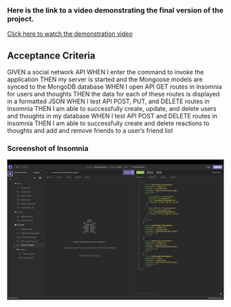 ### Here is the link to a video demonstrating the final version of the project.

[Click here to watch the demonstration video](https://www.dropbox.com/s/0955qhmxyc1onbj/Video%20Mar%2007%202023%2C%202%2035%2002%20PM.mov?dl=0)

## Acceptance Criteria 

GIVEN a social network API
WHEN I enter the command to invoke the application
THEN my server is started and the Mongoose models are synced to the MongoDB database
WHEN I open API GET routes in Insomnia for users and thoughts
THEN the data for each of these routes is displayed in a formatted JSON
WHEN I test API POST, PUT, and DELETE routes in Insomnia
THEN I am able to successfully create, update, and delete users and thoughts in my database
WHEN I test API POST and DELETE routes in Insomnia
THEN I am able to successfully create and delete reactions to thoughts and add and remove friends to a user’s friend list


### Screenshot of Insomnia

![This is a screen shot of testing done in Insomnia.](./assets/insinsomniascreenshot.png)